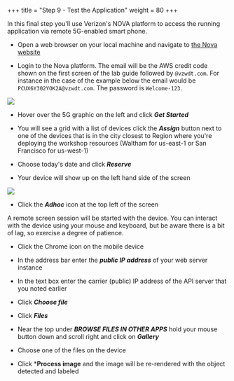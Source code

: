 +++
title = "Step 9 - Test the Application"
weight = 80
+++

In this final step you'll use Verizon's NOVA platform to access the running application via remote 5G-enabled smart phone. 

* Open a web browser on your local machine and navigate to [the Nova website](https://vzwdt.com/Nova/#/login)

* Login to the Nova platform. The email will be the AWS credit code shown on the first screen of the lab guide followed by `@vzwdt.com`. For instance in the case of the example below the email would be `PCUX6Y302YOK2A@vzwdt.com`. The password is `Welcome-123`.

![](../../images/credit_code.png)

* Hover over the 5G graphic on the left and click ***Get Started***

* You will see a grid with a list of devices click the ***Assign*** button next to one of the devices that is in the city closest to Region where you're deploying the workshop resources (Waltham for us-east-1 or San Francisco for us-west-1)

* Choose today's date and click ***Reserve***

* Your device will show up on the left hand side of the screen

![](../../images/nova_device.png)

* Click the ***Adhoc*** icon at the top left of the screen

A remote screen session will be started with the device. You can interact with the device using your mouse and keyboard, but be aware there is a bit of lag, so exercise a degree of patience. 

* Click the Chrome icon on the mobile device

* In the address bar enter the ***public IP address*** of your web server instance

* In the text box enter the carrier (public) IP address of the API server that you noted earlier

* Click ***Choose file*** 

* Click ***Files***

* Near the top under ***BROWSE FILES IN OTHER APPS*** hold your mouse button down and scroll right and click on ***Gallery***

* Choose one of the files on the device

* Click ***Process image** and the image will be re-rendered with the object detected and labeled


 
